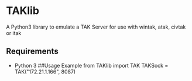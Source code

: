 # TAKlib
A Python3 library to emulate a TAK Server for use with wintak, atak, civtak or itak
## Requirements
- Python 3
##Usage Example
    from TAKlib import TAK
    TAKSock = TAK("172.21.1.166", 8087)
